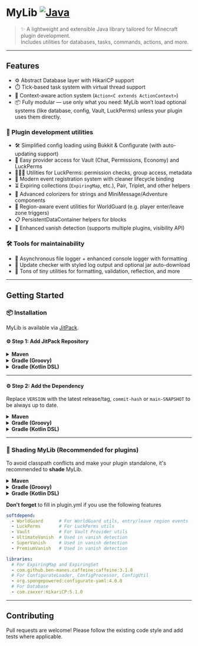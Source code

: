 # MyLib [![Java](https://img.shields.io/badge/Java-17%2B-blue.svg)](https://jdk.java.net/17/)

> ✨ A lightweight and extensible Java library tailored for Minecraft plugin development.  
> Includes utilities for databases, tasks, commands, actions, and more.

---

## Features

- ⚙️ Abstract Database layer with HikariCP support
- ⏱️ Tick-based task system with virtual thread support
- 🧩 Context-aware action system (`Action<C extends ActionContext>`)
- 📦 Fully modular — use only what you need: MyLib won’t load optional systems (like database, config, Vault, LuckPerms) unless your plugin uses them directly.

### 🔧 Plugin development utilities

- 🛠️ Simplified config loading using Bukkit & Configurate (with auto-updating support)
- 🔌 Easy provider access for Vault (Chat, Permissions, Economy) and LuckPerms
- 🧑‍🤝‍🧑 Utilities for LuckPerms: permission checks, group access, metadata
- 📑 Modern event registration system with cleaner lifecycle binding
- ⏳ Expiring collections (`ExpiringMap`, etc.), Pair, Triplet, and other helpers
- 🎨 Advanced colorizers for strings and MiniMessage/Adventure components
- 📍 Region-aware event utilities for WorldGuard (e.g. player enter/leave zone triggers)
- 📋 PersistentDataContainer helpers for blocks
- 👀 Enhanced vanish detection (supports multiple plugins, visibility API)

### 🛠️ Tools for maintainability

- 📂 Asynchronous file logger + enhanced console logger with formatting
- 🔄 Update checker with styled log output and optional jar auto-download
- 🧰 Tons of tiny utilities for formatting, validation, reflection, and more

---

## Getting Started

### 📦 Installation

MyLib is available via [JitPack](https://jitpack.io).

#### ⚙️ Step 1: Add JitPack Repository

<details>
<summary><strong>Maven</strong></summary>

```xml
<repositories>
    <repository>
        <id>jitpack.io</id>
        <url>https://jitpack.io</url>
    </repository>
</repositories>
```
</details>

<details>
<summary><strong>Gradle (Groovy)</strong></summary>

```groovy
maven { url 'https://jitpack.io' }
```
</details>

<details>
<summary><strong>Gradle (Kotlin DSL)</strong></summary>

```kotlin
maven("https://jitpack.io")
```
</details>

---

#### ⚙️ Step 2: Add the Dependency

Replace `VERSION` with the latest release/tag, `commit-hash` or `main-SNAPSHOT` to be always up to date.

<details>
<summary><strong>Maven</strong></summary>

```xml
<dependency>
    <groupId>com.github.groundbreakingmc</groupId>
    <artifactId>MyLib</artifactId>
    <version>VERSION</version>
    <scope>provided</scope>
</dependency>
```
</details>

<details>
<summary><strong>Gradle (Groovy)</strong></summary>

```groovy
implementation 'com.github.groundbreakingmc:MyLib:VERSION'
```
</details>

<details>
<summary><strong>Gradle (Kotlin DSL)</strong></summary>

```kotlin
implementation("com.github.groundbreakingmc:MyLib:VERSION")
```
</details>

---

### 🧩 Shading MyLib (Recommended for plugins)

To avoid classpath conflicts and make your plugin standalone, it's recommended to **shade** MyLib.

<details>
<summary><strong>Maven</strong></summary>

```xml

<project>
    <build>
        <plugin>
            <groupId>org.apache.maven.plugins</groupId>
            <artifactId>maven-shade-plugin</artifactId>
            <version>3.6.0</version>
            <configuration>
                <relocations>
                    <relocation>
                        <pattern>org.bstats</pattern>
                        <shadedPattern>com.github.groundbreakingmc.newbieguard.metrics</shadedPattern>
                    </relocation>
                </relocations>
            </configuration>
            <executions>
                <execution>
                    <phase>package</phase>
                    <goals>
                        <goal>shade</goal>
                    </goals>
                    <configuration>
                        <createDependencyReducedPom>false</createDependencyReducedPom>
                        <minimizeJar>true</minimizeJar>
                    </configuration>
                </execution>
            </executions>
        </plugin>
    </build>

    <repositories>
        <repository>
            <id>jitpack.io</id>
            <url>https://jitpack.io</url>
        </repository>
    </repositories>

    <dependencies>
        <dependency>
            <groupId>com.github.groundbreakingmc</groupId>
            <artifactId>MyLib</artifactId>
            <version>VERSION</version>
            <scope>compile</scope>
        </dependency>
    </dependencies>
</project>

```
</details>

<details>
<summary><strong>Gradle (Groovy)</strong></summary>

```groovy
plugins {
    id 'io.github.goooler.shadow' version '8.1.8'
}

dependencies {
    implementation 'com.github.groundbreakingmc:MyLib:VERSION'
}

shadowJar {
    relocate 'com.github.groundbreakingmc.mylib', 'your.package.name.mylib'
}
```
</details>

<details>
<summary><strong>Gradle (Kotlin DSL)</strong></summary>

```kotlin
plugins {
    id("io.github.goooler.shadow") version "8.1.8"
}

dependencies {
    implementation("com.github.groundbreakingmc:MyLib:VERSION")
}

tasks {
    shadowJar {
        relocate("com.github.groundbreakingmc.mylib", "our.package.name.mylib")
        minimize()
    }

    build {
        dependsOn(shadowJar)
    }
}
```
</details>

**Don't forget** to fill in plugin.yml if you use the following features
```yaml
softdepend:
  - WorldGuard      # For WorldGuard utils, entry/leave region events
  - LuckPerms       # For LuckPerms utils
  - Vault           # For Vault Provider utils
  - UltimateVanish  # Used in vanish detection
  - SuperVanish     # Used in vanish detection
  - PremiumVanish   # Used in vanish detection

libraries:
  # For ExpiringMap and ExpiringSet
  - com.github.ben-manes.caffeine:caffeine:3.1.8
  # For ConfigurateLoader, ConfigProcessor, ConfigUtil
  - org.spongepowered:configurate-yaml:4.0.0
  # For Database
  - com.zaxxer:HikariCP:5.1.0
```

---

## Contributing

Pull requests are welcome! Please follow the existing code style and add tests where applicable.
